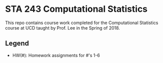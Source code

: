 # STA 243 Computational Statistics
This repo contains course work completed for the Computational Statistics course at UCD taught by Prof. Lee in the Spring of 2018.

## Legend
- HW(#): Homework assignments for #'s 1-6
